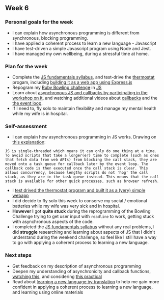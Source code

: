 ## Week 6

### Personal goals for the week

* I can explain how asynchronous programming is different from synchronous, blocking programming.
* I have applied a coherent process to learn a new language - Javascript
* I have test-driven a simple Javascript program using Node and Jest.
* I have managed my own wellbeing, during a stressful time at home.

### Plan for the week

* Complete the [JS fundamentals syllabus](https://github.com/makersacademy/javascript-fundamentals#sequence), and test-drive the [thermostat](https://github.com/makersacademy/javascript-fundamentals/blob/main/challenges/04_thermostat.md) progam, including [building it as a web app using Express.js](https://github.com/makersacademy/javascript-fundamentals/blob/main/challenges/07_web_server.md)
* Repogram my [Ruby Bowling challenge](https://github.com/almorcrette/bowling-challenge-ruby) in [JS](https://github.com/makersacademy/bowling-challenge)
* Learn about [asynchronous JS and callbacks by participating in the workshop on it](https://github.com/makersacademy/javascript-fundamentals/tree/main/workshops/async-js-and-callbacks), and watching additional videos about [callbacks](https://www.youtube.com/watch?v=xHneyv38Jro) and the [the event loop](https://www.youtube.com/watch?v=8aGhZQkoFbQ).
* If I need to, fly solo to maintain flexibility and manage my mental health while my wife is in hospital.

### Self-assessment

* I can explain how asynchronous programming in JS works. Drawing on [this explanation](https://www.youtube.com/watch?v=8aGhZQkoFbQ):
```
JS is single-threaded which means it can only do one thing at a time. To avoid scripts that take a longer(er) time to complete (such as ones that fetch data from web APIs) from blocking the call stack, they are moved onto a task queue for callback later by the event loop. The callback code is then executed once the call stack is clear. This allows concurrency, because lengthy scripts do not 'hog' the call stack, as they are in the task queue instead. This means that the call stack is available for other quick processes, such as browser refresh.
```
* I [test drived the thermostat program and built it as a (very) simple webapp](https://github.com/almorcrette/js-practice)
* I did decide to fly solo this week to conserve my social / emotional batteries while my wife was very sick and in hospital.
* __However__ I got __quite stuck__ during the reprogramming of the Bowling Challenge trying to get user input with `readline` to work, getting stuck with asynchronous aspects of the code.
* I completed the [JS fundamentals syllabus](https://github.com/makersacademy) without any real problems, I did __struggle__ researching and learning about aspects of JS that I didn't understand during the weekend challenge, so feel like I still have a way to go with applying a coherent process to learning a new language.


### Next steps

* Get feedback on my description of asynchronous programming
* Deepen my understanding of asynchronicity and callback functions, [watching this](https://www.youtube.com/watch?v=xHneyv38Jro), and considering [this practical](https://github.com/makersacademy/javascript-fundamentals/tree/main/practicals/callbacks)
* Read about [learning a new language by translation](https://hackmd.io/kMNgXiPHQf2Q_P9A-tnS9A) to help me gain more confident in applying a coherent process to learning a new language, and learning using online materials